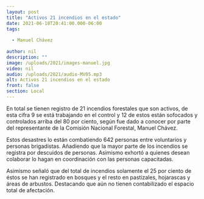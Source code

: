 ```yaml
---
layout: post
title: "Activos 21 incendios en el estado"
date: 2021-06-18T20:41:00.000-06:00
tags:
  
  - Manuel Chávez
  
author: nil
description: ""
image: /uploads/2021/images-manuel.jpg
video: nil
audio: /uploads/2021/audio-MV05.mp3
alt: Activos 21 incendios en el estado
front: false
section: Local
---
```


En total se tienen registro de 21 incendios forestales que son activos, de esta cifra 9 se está trabajando en el control y 12 de estos están sofocados y controlados arriba del 80 por ciento, según fue dado a conocer por parte del representante de la Comisión Nacional Forestal, Manuel Chávez.

Estos desastres lo están combatiendo 642 personas entre voluntarios y personas brigadistas. Añadiendo que la mayor parte de los incendios se registra por descuidos de personas. Asimismo exhortó a quienes desean colaborar lo hagan en coordinación con las personas capacitadas.

Asimismo señaló que del total de incendios solamente el 25 por ciento de éstos se han registrado en bosques y el resto en pastizales, hojarascas y áreas de arbustos. Destacando que aún no tienen contabilizado el espacio total de afectación.

